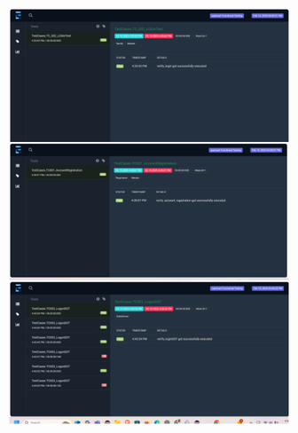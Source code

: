 ![UserLogin](https://github.com/sadhika88/OpenCart/blob/f1810660bd74b3c395c9752947114e6ca7420644/Screenshot%202025-02-15%20163455.png)
![Account Registration](https://github.com/sadhika88/OpenCart/blob/93696503f40f6bbffd851097e14624af49d6f31a/Screenshot%202025-02-15%20163942.png)
![Multiple Users valid and  Invalid Login Tested TestScripts](https://github.com/sadhika88/OpenCart/blob/3c8c2a0aca46401e584e315a9bfab021ba8ee15b/Screenshot%202025-02-15%20164434.png)
